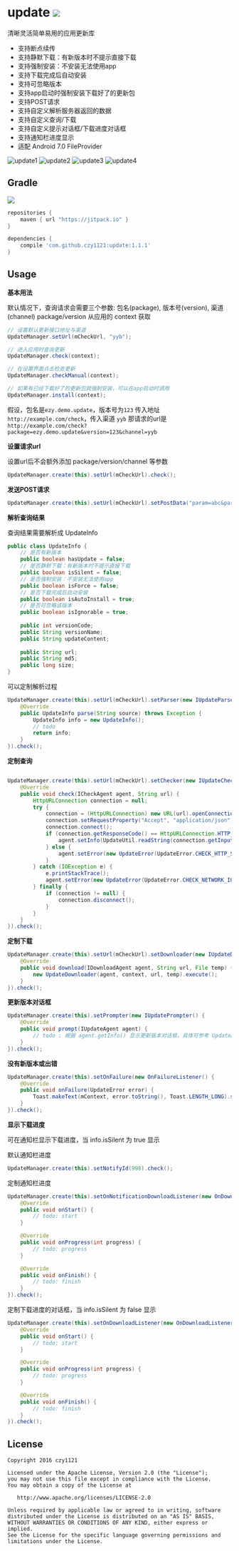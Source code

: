 # update [![](https://jitpack.io/v/czy1121/update.svg)](https://jitpack.io/#czy1121/update)

清晰灵活简单易用的应用更新库


- 支持断点续传
- 支持静默下载：有新版本时不提示直接下载
- 支持强制安装：不安装无法使用app
- 支持下载完成后自动安装
- 支持可忽略版本
- 支持app启动时强制安装下载好了的更新包
- 支持POST请求
- 支持自定义解析服务器返回的数据
- 支持自定义查询/下载
- 支持自定义提示对话框/下载进度对话框
- 支持通知栏进度显示
- 适配 Android 7.0 FileProvider

![update1](screenshot1.png) ![update2](screenshot2.png)
![update3](screenshot3.png) ![update4](screenshot4.png)

## Gradle

[![](https://jitpack.io/v/czy1121/update.svg)](https://jitpack.io/#czy1121/update)

``` groovy
repositories { 
    maven { url "https://jitpack.io" }
} 

dependencies {
    compile 'com.github.czy1121:update:1.1.1'
}
```
    
## Usage
  

**基本用法**

默认情况下，查询请求会需要三个参数: 包名(package), 版本号(version), 渠道(channel)
package/version 从应用的 context 获取

``` java
// 设置默认更新接口地址与渠道 
UpdateManager.setUrl(mCheckUrl, "yyb");
``` 

``` java
// 进入应用时查询更新
UpdateManager.check(context);
``` 

``` java 
// 在设置界面点击检查更新
UpdateManager.checkManual(context);
```

``` java
// 如果有已经下载好了的更新包就强制安装，可以在app启动时调用
UpdateManager.install(context);
```

假设，包名是`ezy.demo.update`，版本号为`123`
传入地址 `http://example.com/check`，传入渠道 `yyb`
那请求的url是 `http://example.com/check?package=ezy.demo.update&version=123&channel=yyb`

**设置请求url**

设置url后不会额外添加 package/version/channel 等参数

``` java
UpdateManager.create(this).setUrl(mCheckUrl).check();
```

**发送POST请求**

``` java
UpdateManager.create(this).setUrl(mCheckUrl).setPostData("param=abc&param2=xyz").check();
```

**解析查询结果**

查询结果需要解析成 UpdateInfo 

``` java 
public class UpdateInfo {
    // 是否有新版本
    public boolean hasUpdate = false;
    // 是否静默下载：有新版本时不提示直接下载
    public boolean isSilent = false;
    // 是否强制安装：不安装无法使用app
    public boolean isForce = false;
    // 是否下载完成后自动安装
    public boolean isAutoInstall = true;
    // 是否可忽略该版本
    public boolean isIgnorable = true;
    
    public int versionCode;
    public String versionName;
    public String updateContent;
    
    public String url;
    public String md5;
    public long size;
}

```

可以定制解析过程

``` java
UpdateManager.create(this).setUrl(mCheckUrl).setParser(new IUpdateParser() {
    @Override
    public UpdateInfo parse(String source) throws Exception {
        UpdateInfo info = new UpdateInfo(); 
        // todo
        return info;
    }
}).check();
```

**定制查询**

``` java

UpdateManager.create(this).setUrl(mCheckUrl).setChecker(new IUpdateChecker() {
    @Override
    public void check(ICheckAgent agent, String url) {
        HttpURLConnection connection = null;
        try {
            connection = (HttpURLConnection) new URL(url).openConnection();
            connection.setRequestProperty("Accept", "application/json");
            connection.connect();
            if (connection.getResponseCode() == HttpURLConnection.HTTP_OK) {
                agent.setInfo(UpdateUtil.readString(connection.getInputStream()));
            } else {
                agent.setError(new UpdateError(UpdateError.CHECK_HTTP_STATUS, "" + connection.getResponseCode()));
            }
        } catch (IOException e) {
            e.printStackTrace();
            agent.setError(new UpdateError(UpdateError.CHECK_NETWORK_IO));
        } finally {
            if (connection != null) {
                connection.disconnect();
            }
        }
    }
}).check();
```

**定制下载**

``` java
UpdateManager.create(this).setUrl(mCheckUrl).setDownloader(new IUpdateDownloader() {
    @Override
    public void download(IDownloadAgent agent, String url, File temp) {
        new UpdateDownloader(agent, context, url, temp).execute();
    }
}).check();

```

**更新版本对话框**

``` java
UpdateManager.create(this).setPrompter(new IUpdatePrompter() {
    @Override
    public void prompt(IUpdateAgent agent) {
        // todo : 根据 agent.getInfo() 显示更新版本对话框，具体可参考 UpdateAgent.DefaultUpdatePrompter
    }
}).check();
```

**没有新版本或出错**

``` java
UpdateManager.create(this).setOnFailure(new OnFailureListener() {
    @Override
    public void onFailure(UpdateError error) {  
        Toast.makeText(mContext, error.toString(), Toast.LENGTH_LONG).show();
    }
}).check();
```

**显示下载进度**

可在通知栏显示下载进度，当 info.isSilent 为 true 显示

默认通知栏进度 

``` java
UpdateManager.create(this).setNotifyId(998).check();
```

定制通知栏进度 

``` java
UpdateManager.create(this).setOnNotificationDownloadListener(new OnDownloadListener() {
    @Override
    public void onStart() {
        // todo: start
    }

    @Override
    public void onProgress(int progress) {
        // todo: progress
    }

    @Override
    public void onFinish() {
        // todo: finish
    }
}).check();
```

定制下载进度的对话框，当 info.isSilent 为 false 显示

``` java
UpdateManager.create(this).setOnDownloadListener(new OnDownloadListener() {
    @Override
    public void onStart() {
        // todo: start
    }

    @Override
    public void onProgress(int progress) {
        // todo: progress
    }

    @Override
    public void onFinish() {
        // todo: finish
    }
}).check();
```

## License

```
Copyright 2016 czy1121

Licensed under the Apache License, Version 2.0 (the "License");
you may not use this file except in compliance with the License.
You may obtain a copy of the License at

   http://www.apache.org/licenses/LICENSE-2.0

Unless required by applicable law or agreed to in writing, software
distributed under the License is distributed on an "AS IS" BASIS,
WITHOUT WARRANTIES OR CONDITIONS OF ANY KIND, either express or implied.
See the License for the specific language governing permissions and
limitations under the License.
```